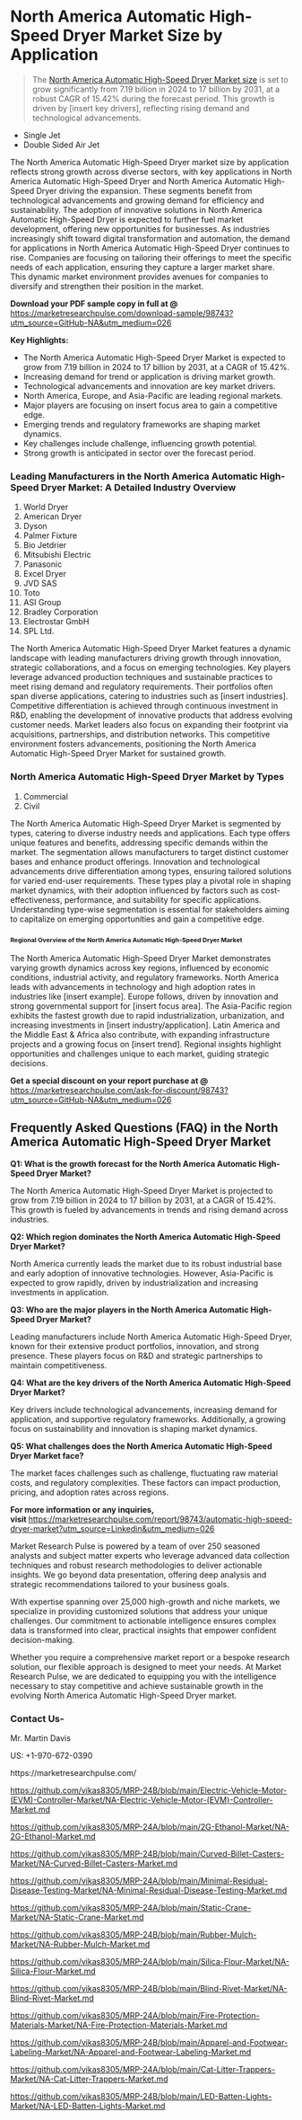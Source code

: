 <h1>North America Automatic High-Speed Dryer Market&nbsp;Size by Application</h1><blockquote><p>The <a href="https://marketresearchpulse.com/download-sample/98743?utm_source=GitHub-NA&amp;utm_medium=026">North America Automatic High-Speed Dryer Market size</a> is set to grow significantly from 7.19 billion in 2024 to 17 billion by 2031, at a robust CAGR of 15.42% during the forecast period. This growth is driven by [insert key drivers], reflecting rising demand and technological advancements.</p></blockquote><ul><li>Single Jet<li> Double Sided Air Jet</li></ul><p>The North America Automatic High-Speed Dryer market size by application reflects strong growth across diverse sectors, with key applications in North America Automatic High-Speed Dryer and North America Automatic High-Speed Dryer driving the expansion. These segments benefit from technological advancements and growing demand for efficiency and sustainability. The adoption of innovative solutions in North America Automatic High-Speed Dryer is expected to further fuel market development, offering new opportunities for businesses. As industries increasingly shift toward digital transformation and automation, the demand for applications in North America Automatic High-Speed Dryer continues to rise. Companies are focusing on tailoring their offerings to meet the specific needs of each application, ensuring they capture a larger market share. This dynamic market environment provides avenues for companies to diversify and strengthen their position in the market.</p><p><strong>Download your PDF sample copy in full at @ </strong><a href="https://marketresearchpulse.com/download-sample/98743?utm_source=GitHub-NA&amp;utm_medium=026">https://marketresearchpulse.com/download-sample/98743?utm_source=GitHub-NA&amp;utm_medium=026</a></p><p><strong>Key Highlights: </strong></p><ul><li>The North America Automatic High-Speed Dryer Market is expected to grow from 7.19 billion in 2024 to 17 billion by 2031, at a CAGR of 15.42%.</li><li>Increasing demand for trend or application is driving market growth.</li><li>Technological advancements and innovation are key market drivers.</li><li>North America, Europe, and Asia-Pacific are leading regional markets.</li><li>Major players are focusing on insert focus area to gain a competitive edge.</li><li>Emerging trends and regulatory frameworks are shaping market dynamics.</li><li>Key challenges include challenge, influencing growth potential.</li><li>Strong growth is anticipated in sector over the forecast period.</li></ul><h3>Leading Manufacturers in the North America Automatic High-Speed Dryer Market: A Detailed Industry Overview</h3><ol><li>World Dryer</li><li>American Dryer</li><li>Dyson</li><li>Palmer Fixture</li><li>Bio Jetdrier</li><li>Mitsubishi Electric</li><li>Panasonic</li><li>Excel Dryer</li><li>JVD SAS</li><li>Toto</li><li>ASI Group</li><li>Bradley Corporation</li><li>Electrostar GmbH</li><li>SPL Ltd.</li></ol><div class="flex max-w-full flex-col flex-grow"><div class="min-h-8 text-message flex w-full flex-col items-end gap-2 whitespace-normal break-words [.text-message+&amp;]:mt-5" dir="auto" data-message-author-role="assistant" data-message-id="fd8432e4-4910-450d-b182-61b7bfb0a01f" data-message-model-slug="gpt-4o"><div class="flex w-full flex-col gap-1 empty:hidden first:pt-[3px]"><div class="markdown prose w-full break-words dark:prose-invert light"><p>The North America Automatic High-Speed Dryer Market features a dynamic landscape with leading manufacturers driving growth through innovation, strategic collaborations, and a focus on emerging technologies. Key players leverage advanced production techniques and sustainable practices to meet rising demand and regulatory requirements. Their portfolios often span diverse applications, catering to industries such as [insert industries]. Competitive differentiation is achieved through continuous investment in R&amp;D, enabling the development of innovative products that address evolving customer needs. Market leaders also focus on expanding their footprint via acquisitions, partnerships, and distribution networks. This competitive environment fosters advancements, positioning the North America Automatic High-Speed Dryer Market for sustained growth.</p></div></div></div></div><h3>North America Automatic High-Speed Dryer Market by Types</h3><ol><li>Commercial<li> Civil</li></ol><div class="flex max-w-full flex-col flex-grow"><div class="min-h-8 text-message flex w-full flex-col items-end gap-2 whitespace-normal break-words [.text-message+&amp;]:mt-5" dir="auto" data-message-author-role="assistant" data-message-id="084470be-0bb7-4664-bddf-5156b4f41249" data-message-model-slug="gpt-4o-mini"><div class="flex w-full flex-col gap-1 empty:hidden first:pt-[3px]"><div class="markdown prose w-full break-words dark:prose-invert light"><p>The North America Automatic High-Speed Dryer Market is segmented by types, catering to diverse industry needs and applications. Each type offers unique features and benefits, addressing specific demands within the market. The segmentation allows manufacturers to target distinct customer bases and enhance product offerings. Innovation and technological advancements drive differentiation among types, ensuring tailored solutions for varied end-user requirements. These types play a pivotal role in shaping market dynamics, with their adoption influenced by factors such as cost-effectiveness, performance, and suitability for specific applications. Understanding type-wise segmentation is essential for stakeholders aiming to capitalize on emerging opportunities and gain a competitive edge.</p></div></div></div></div><h3><span style="font-size: 11px;">Regional Overview of the North America Automatic High-Speed Dryer Market</span></h3><div class="flex max-w-full flex-col flex-grow"><div class="min-h-8 text-message flex w-full flex-col items-end gap-2 whitespace-normal break-words [.text-message+&amp;]:mt-5" dir="auto" data-message-author-role="assistant" data-message-id="e9038762-ce64-4e30-91c9-9bd413514231" data-message-model-slug="gpt-4o-mini"><div class="flex w-full flex-col gap-1 empty:hidden first:pt-[3px]"><div class="markdown prose w-full break-words dark:prose-invert light"><p>The North America Automatic High-Speed Dryer Market demonstrates varying growth dynamics across key regions, influenced by economic conditions, industrial activity, and regulatory frameworks. North America leads with advancements in technology and high adoption rates in industries like [insert example]. Europe follows, driven by innovation and strong governmental support for [insert focus area]. The Asia-Pacific region exhibits the fastest growth due to rapid industrialization, urbanization, and increasing investments in [insert industry/application]. Latin America and the Middle East &amp; Africa also contribute, with expanding infrastructure projects and a growing focus on [insert trend]. Regional insights highlight opportunities and challenges unique to each market, guiding strategic decisions.</p></div></div></div></div><p><strong>Get a special discount on your report purchase at @ </strong><a href="https://marketresearchpulse.com/ask-for-discount/98743?utm_source=GitHub-NA&amp;utm_medium=026">https://marketresearchpulse.com/ask-for-discount/98743?utm_source=GitHub-NA&amp;utm_medium=026</a></p><h2>Frequently Asked Questions (FAQ) in the North America Automatic High-Speed Dryer Market</h2><p><strong>Q1: What is the growth forecast for the North America Automatic High-Speed Dryer Market?</strong></p><p>The North America Automatic High-Speed Dryer Market is projected to grow from 7.19 billion in 2024 to 17 billion by 2031, at a CAGR of 15.42%. This growth is fueled by advancements in trends and rising demand across industries.</p><p><strong>Q2: Which region dominates the North America Automatic High-Speed Dryer Market?</strong></p><p>North America currently leads the market due to its robust industrial base and early adoption of innovative technologies. However, Asia-Pacific is expected to grow rapidly, driven by industrialization and increasing investments in application.</p><p><strong>Q3: Who are the major players in the North America Automatic High-Speed Dryer Market?</strong></p><p>Leading manufacturers include North America Automatic High-Speed Dryer, known for their extensive product portfolios, innovation, and strong presence. These players focus on R&amp;D and strategic partnerships to maintain competitiveness.</p><p><strong>Q4: What are the key drivers of the North America Automatic High-Speed Dryer Market?</strong></p><p>Key drivers include technological advancements, increasing demand for application, and supportive regulatory frameworks. Additionally, a growing focus on sustainability and innovation is shaping market dynamics.</p><p><strong>Q5: What challenges does the North America Automatic High-Speed Dryer Market face?</strong></p><p>The market faces challenges such as challenge, fluctuating raw material costs, and regulatory complexities. These factors can impact production, pricing, and adoption rates across regions.</p><p><strong>For more information or any inquiries, visit&nbsp;</strong><a href="https://marketresearchpulse.com/report/98743/automatic-high-speed-dryer-market?utm_source=Linkedin&utm_medium=026">https://marketresearchpulse.com/report/98743/automatic-high-speed-dryer-market?utm_source=Linkedin&utm_medium=026</a></p><p>Market Research Pulse is powered by a team of over 250 seasoned analysts and subject matter experts who leverage advanced data collection techniques and robust research methodologies to deliver actionable insights. We go beyond data presentation, offering deep analysis and strategic recommendations tailored to your business goals.</p><p>With expertise spanning over 25,000 high-growth and niche markets, we specialize in providing customized solutions that address your unique challenges. Our commitment to actionable intelligence ensures complex data is transformed into clear, practical insights that empower confident decision-making.</p><p>Whether you require a comprehensive market report or a bespoke research solution, our flexible approach is designed to meet your needs. At Market Research Pulse, we are dedicated to equipping you with the intelligence necessary to stay competitive and achieve sustainable growth in the evolving North America Automatic High-Speed Dryer market.</p><h3><strong>Contact Us-</strong></h3><p>Mr. Martin Davis</p><p>US: +1-970-672-0390</p><p>https://marketresearchpulse.com/</p><p><a href="https://github.com/vikas8305/MRP-24B/blob/main/Electric-Vehicle-Motor-(EVM)-Controller-Market/NA-Electric-Vehicle-Motor-(EVM)-Controller-Market.md">https://github.com/vikas8305/MRP-24B/blob/main/Electric-Vehicle-Motor-(EVM)-Controller-Market/NA-Electric-Vehicle-Motor-(EVM)-Controller-Market.md</a></p><p><a href="https://github.com/vikas8305/MRP-24A/blob/main/2G-Ethanol-Market/NA-2G-Ethanol-Market.md">https://github.com/vikas8305/MRP-24A/blob/main/2G-Ethanol-Market/NA-2G-Ethanol-Market.md</a></p><p><a href="https://github.com/vikas8305/MRP-24B/blob/main/Curved-Billet-Casters-Market/NA-Curved-Billet-Casters-Market.md">https://github.com/vikas8305/MRP-24B/blob/main/Curved-Billet-Casters-Market/NA-Curved-Billet-Casters-Market.md</a></p><p><a href="https://github.com/vikas8305/MRP-24A/blob/main/Minimal-Residual-Disease-Testing-Market/NA-Minimal-Residual-Disease-Testing-Market.md">https://github.com/vikas8305/MRP-24A/blob/main/Minimal-Residual-Disease-Testing-Market/NA-Minimal-Residual-Disease-Testing-Market.md</a></p><p><a href="https://github.com/vikas8305/MRP-24A/blob/main/Static-Crane-Market/NA-Static-Crane-Market.md">https://github.com/vikas8305/MRP-24A/blob/main/Static-Crane-Market/NA-Static-Crane-Market.md</a></p><p><a href="https://github.com/vikas8305/MRP-24B/blob/main/Rubber-Mulch-Market/NA-Rubber-Mulch-Market.md">https://github.com/vikas8305/MRP-24B/blob/main/Rubber-Mulch-Market/NA-Rubber-Mulch-Market.md</a></p><p><a href="https://github.com/vikas8305/MRP-24A/blob/main/Silica-Flour-Market/NA-Silica-Flour-Market.md">https://github.com/vikas8305/MRP-24A/blob/main/Silica-Flour-Market/NA-Silica-Flour-Market.md</a></p><p><a href="https://github.com/vikas8305/MRP-24B/blob/main/Blind-Rivet-Market/NA-Blind-Rivet-Market.md">https://github.com/vikas8305/MRP-24B/blob/main/Blind-Rivet-Market/NA-Blind-Rivet-Market.md</a></p><p><a href="https://github.com/vikas8305/MRP-24A/blob/main/Fire-Protection-Materials-Market/NA-Fire-Protection-Materials-Market.md">https://github.com/vikas8305/MRP-24A/blob/main/Fire-Protection-Materials-Market/NA-Fire-Protection-Materials-Market.md</a></p><p><a href="https://github.com/vikas8305/MRP-24B/blob/main/Apparel-and-Footwear-Labeling-Market/NA-Apparel-and-Footwear-Labeling-Market.md">https://github.com/vikas8305/MRP-24B/blob/main/Apparel-and-Footwear-Labeling-Market/NA-Apparel-and-Footwear-Labeling-Market.md</a></p><p><a href="https://github.com/vikas8305/MRP-24A/blob/main/Cat-Litter-Trappers-Market/NA-Cat-Litter-Trappers-Market.md">https://github.com/vikas8305/MRP-24A/blob/main/Cat-Litter-Trappers-Market/NA-Cat-Litter-Trappers-Market.md</a></p><p><a href="https://github.com/vikas8305/MRP-24B/blob/main/LED-Batten-Lights-Market/NA-LED-Batten-Lights-Market.md">https://github.com/vikas8305/MRP-24B/blob/main/LED-Batten-Lights-Market/NA-LED-Batten-Lights-Market.md</a></p>
